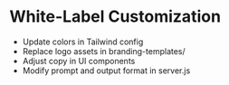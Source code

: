 # White-Label Customization

- Update colors in Tailwind config
- Replace logo assets in branding-templates/
- Adjust copy in UI components
- Modify prompt and output format in server.js

